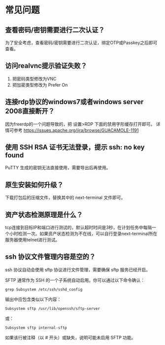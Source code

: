 # 常见问题

## 查看密码/密钥需要进行二次认证？

为了安全考虑，查看密码/密钥需要进行二次认证，绑定OTP或Passkey之后即可查看。

## 访问realvnc提示验证失败？

1. 把密码类型修改为VNC
2. 把加密类型修改为 Prefer On

## 连接rdp协议的windows7或者windows server 2008直接断开？

因为freerdp的一个问题导致的，把 设置>RDP 下面的禁用字形缓存打开即可。
详情可参考 https://issues.apache.org/jira/browse/GUACAMOLE-1191

## 使用 SSH RSA 证书无法登录，提示 ssh: no key found

PuTTY 生成的密钥无法直接使用，需要导出后再使用。

## 原生安装如何升级？

下载打包后的压缩文件，替换其中的 next-terminal 文件即可。

## 资产状态检测原理是什么？

tcp连接到目标IP和端口进行测试的，默认超时时间是3秒，在计划任务中每隔一个小时检测一次。如果资产状态检测为不在线，可以自行登录next-terminal所在服务器使用telnet进行测试。

## ssh 协议文件管理内容是空的？

ssh 协议自动会使用 sftp 协议进行文件管理，需要确保 sftp 服务已经开启。

SFTP 通常作为 SSH 的一个子系统自动启用。你可以通过以下命令确认：

```shell
grep Subsystem /etc/ssh/sshd_config
```
输出中应包含类似以下内容：
```shell
Subsystem sftp /usr/lib/openssh/sftp-server
```
或：
```shell
Subsystem sftp internal-sftp
```
如果该行被注释（以 # 开头）或缺失，说明可能未启用 SFTP 功能。